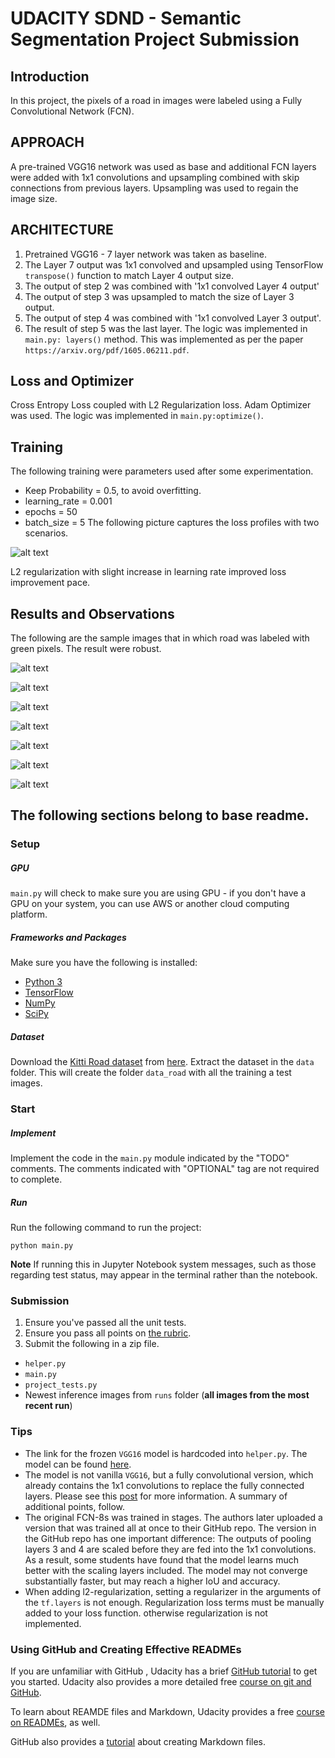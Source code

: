 # UDACITY SDND - Semantic Segmentation Project Submission

[//]: # (Image References)
[image1]: ./lossprofiles.png
[image2]: ./um_000015.png
[image3]: ./um_000032.png
[image4]: ./um_000044.png
[image5]: ./um_000076.png
[image6]: ./umm_000038.png
[image7]: ./uu_000063.png
[image8]: ./uu_000064.png

## Introduction
In this project, the pixels of a road in images were labeled using a Fully Convolutional Network (FCN).

## APPROACH
A pre-trained VGG16 network was used as base and additional FCN layers were added with 1x1 convolutions and
upsampling combined with skip connections from previous layers. Upsampling was used to regain the image size.

## ARCHITECTURE
1. Pretrained VGG16 - 7 layer network was taken as baseline.
2. The Layer 7 output was 1x1 convolved and upsampled using TensorFlow `transpose()` function to match Layer 4 output size.
3. The output of step 2 was combined with '1x1 convolved Layer 4 output'
4. The output of step 3 was upsampled to match the size of Layer 3 output.
5. The output of step 4 was combined with  '1x1 convolved Layer 3 output'.
6. The result of step 5 was the last layer.
The logic was implemented in `main.py: layers()` method. This was implemented as per the paper `https://arxiv.org/pdf/1605.06211.pdf`.

## Loss and Optimizer
Cross Entropy Loss coupled with L2 Regularization loss.
Adam Optimizer was used.
The logic was implemented in `main.py:optimize()`.

## Training 
The following training were parameters used after some experimentation.
- Keep Probability = 0.5,  to avoid overfitting.
- learning_rate = 0.001
- epochs = 50
- batch_size = 5
The following picture captures the loss profiles with two scenarios.

![alt text][image1]

L2 regularization with slight increase in learning rate improved loss improvement pace.

## Results and Observations
The following are the sample images that in which road was labeled with green pixels. The result were robust.

![alt text][image2]

![alt text][image3]

![alt text][image4]

![alt text][image5]

![alt text][image6]

![alt text][image7]

![alt text][image8]



## The following sections belong to base readme.

### Setup
##### GPU
`main.py` will check to make sure you are using GPU - if you don't have a GPU on your system, you can use AWS or another cloud computing platform.
##### Frameworks and Packages
Make sure you have the following is installed:
 - [Python 3](https://www.python.org/)
 - [TensorFlow](https://www.tensorflow.org/)
 - [NumPy](http://www.numpy.org/)
 - [SciPy](https://www.scipy.org/)
##### Dataset
Download the [Kitti Road dataset](http://www.cvlibs.net/datasets/kitti/eval_road.php) from [here](http://www.cvlibs.net/download.php?file=data_road.zip).  Extract the dataset in the `data` folder.  This will create the folder `data_road` with all the training a test images.

### Start
##### Implement
Implement the code in the `main.py` module indicated by the "TODO" comments.
The comments indicated with "OPTIONAL" tag are not required to complete.
##### Run
Run the following command to run the project:
```
python main.py
```
**Note** If running this in Jupyter Notebook system messages, such as those regarding test status, may appear in the terminal rather than the notebook.

### Submission
1. Ensure you've passed all the unit tests.
2. Ensure you pass all points on [the rubric](https://review.udacity.com/#!/rubrics/989/view).
3. Submit the following in a zip file.
 - `helper.py`
 - `main.py`
 - `project_tests.py`
 - Newest inference images from `runs` folder  (**all images from the most recent run**)
 
 ### Tips
- The link for the frozen `VGG16` model is hardcoded into `helper.py`.  The model can be found [here](https://s3-us-west-1.amazonaws.com/udacity-selfdrivingcar/vgg.zip).
- The model is not vanilla `VGG16`, but a fully convolutional version, which already contains the 1x1 convolutions to replace the fully connected layers. Please see this [post](https://s3-us-west-1.amazonaws.com/udacity-selfdrivingcar/forum_archive/Semantic_Segmentation_advice.pdf) for more information.  A summary of additional points, follow. 
- The original FCN-8s was trained in stages. The authors later uploaded a version that was trained all at once to their GitHub repo.  The version in the GitHub repo has one important difference: The outputs of pooling layers 3 and 4 are scaled before they are fed into the 1x1 convolutions.  As a result, some students have found that the model learns much better with the scaling layers included. The model may not converge substantially faster, but may reach a higher IoU and accuracy. 
- When adding l2-regularization, setting a regularizer in the arguments of the `tf.layers` is not enough. Regularization loss terms must be manually added to your loss function. otherwise regularization is not implemented.
 
### Using GitHub and Creating Effective READMEs
If you are unfamiliar with GitHub , Udacity has a brief [GitHub tutorial](http://blog.udacity.com/2015/06/a-beginners-git-github-tutorial.html) to get you started. Udacity also provides a more detailed free [course on git and GitHub](https://www.udacity.com/course/how-to-use-git-and-github--ud775).

To learn about REAMDE files and Markdown, Udacity provides a free [course on READMEs](https://www.udacity.com/courses/ud777), as well. 

GitHub also provides a [tutorial](https://guides.github.com/features/mastering-markdown/) about creating Markdown files.
